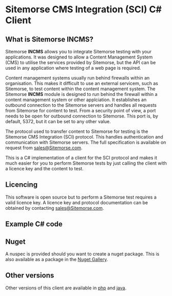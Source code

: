 # Sitemorse CMS Integration (SCI) C# Client

## What is Sitemorse INCMS?
Sitemorse **INCMS** allows you to integrate Sitemorse testing with your applications. It was designed to allow a Content Management System (CMS) to utilise the services provided by Sitemorse, but the API can be used in any application where testing of a web page is required.

Content management systems usually run behind firewalls within an organisation. This makes it difficult to use an external servicem, such as Sitemorse, to test content within the content management system. The Sitemorse **INCMS** module is designed to run behind the firewall within a content management system or other applciation. It establishes an outbound connection to the Sitemorse servers and handles all requests from Sitemorse for content to test. From a security point of view, a port needs to be open for outbound connection to Sitemorse. This port is, by default, 5372, but it can be set to any other value.

The protocol used to transfer content to Sitemorse for testing is the Sitemorse CMS Integration (SCI) protocol. This handles authentication and communication with Sitemorse servers. The full specification is available on request from sales@Sitemorse.com.

This is a C# implementation of a client for the SCI protocol and makes it much easier for you to perform Sitemorse tests by just calling the client with a licence key and the content to test.

## Licencing
This software is open source but to perform a Sitemorse test requires a valid licence key. A licence key and protocol documentation can be obtained by contacting sales@Sitemorse.com.

## Example C# code

## Nuget
A nuspec is provided should you want to create a nuget package. This is also available as a package in the [Nuget Gallery](https://www.nuget.org/packages).

## Other versions
Other versions of this client are available in [php](https://github.com/sitemorse/sci-php) and [java](https://github.com/sitemorse/sci-java).